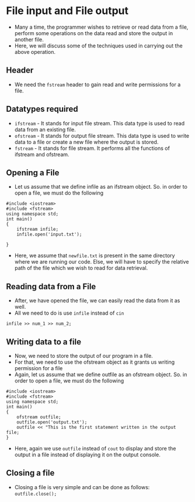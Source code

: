# File input and File output
- Many a time, the programmer wishes to retrieve or read data from a file, perform some operations on the data read and store the output in another file. 
- Here, we will discuss some of the techniques used in carrying out the above operation.

## Header
- We need the `fstream` header to gain read and write permissions for a file.

## Datatypes required
- `ifstream` - It stands for input file stream. This data type is used to read data from an existing file.
- `ofstream` - It stands for output file stream. This data type is used to write data to a file or create a new file where the output is stored.
- `fstream` - It stands for file stream. It performs all the functions of ifstream and ofstream.

## Opening a File
- Let us assume that we define infile as an ifstream object. So. in order to open a file, we must do the following
```
#include <iostream>
#include <fstream>
using namespace std;
int main()
{
    ifstream infile;
    infile.open('input.txt');

}
```
- Here, we assume that `newfile.txt` is present in the same directory where we are running our code. Else, we will have to specify the relative path of the file which we wish to read for data retrieval.

## Reading data from a File
- After, we have opened the file, we can easily read the data from it as well.
- All we need to do is use `infile` instead of `cin`
```
infile >> num_1 >> num_2;
```

## Writing data to a file
- Now, we need to store the output of our program in a file.
- For that, we need to use the ofstream object as it grants us writing permission for a file
- Again, let us assume that we define outfile as an ofstream object. So. in order to open a file, we must do the following
```
#include <iostream>
#include <fstream>
using namespace std;
int main()
{
    ofstream outfile;
    outfile.open('output.txt');
    outfile << "This is the first statement written in the output file;
}
```
- Here, again we use `outfile` instead of `cout` to display and store the output in a file instead of displaying it on the output console.

## Closing a file
- Closing a file is very simple and can be done as follows:
`outfile.close();`